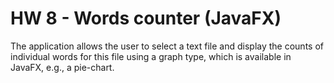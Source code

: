 # HW 8 - Words counter (JavaFX)
The  application allows the user to select a text file and display the counts of individual
words for this file using a graph type, which is available in JavaFX, e.g., a pie-chart.
